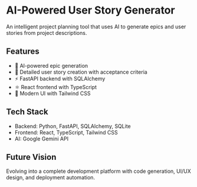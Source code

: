 # AI-Powered User Story Generator

An intelligent project planning tool that uses AI to generate epics and user stories from project descriptions.

## Features
- 🤖 AI-powered epic generation
- 📝 Detailed user story creation with acceptance criteria
- ⚡ FastAPI backend with SQLAlchemy
- ⚛️ React frontend with TypeScript
- 🎨 Modern UI with Tailwind CSS

## Tech Stack
- Backend: Python, FastAPI, SQLAlchemy, SQLite
- Frontend: React, TypeScript, Tailwind CSS
- AI: Google Gemini API

## Future Vision
Evolving into a complete development platform with code generation, UI/UX design, and deployment automation.
